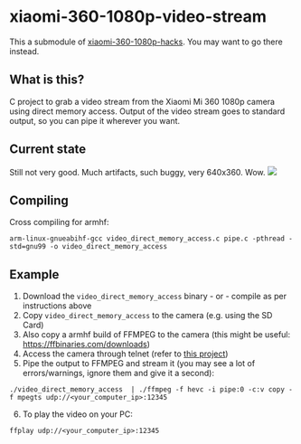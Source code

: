 # xiaomi-360-1080p-video-stream
This a submodule of [xiaomi-360-1080p-hacks](https://github.com/telmomarques/xiaomi-360-1080p-hacks). You may want to go there instead.

## What is this?
C project to grab a video stream from the Xiaomi Mi 360 1080p camera using direct memory access. Output of the video stream goes to standard output, so you can pipe it wherever you want.

## Current state
Still not very good. Much artifacts, such buggy, very 640x360. Wow.
![](video.gif)

## Compiling
Cross compiling for armhf:

`arm-linux-gnueabihf-gcc video_direct_memory_access.c pipe.c -pthread -std=gnu99 -o video_direct_memory_access`

## Example

1. Download the `video_direct_memory_access` binary - or - compile as per instructions above
2. Copy `video_direct_memory_access` to the camera (e.g. using the SD Card)
3. Also copy a armhf build of FFMPEG to the camera (this might be useful: https://ffbinaries.com/downloads)
4. Access the camera through telnet (refer to [this project](https://github.com/telmomarques/xiaomi-360-1080p-hacks))
5. Pipe the output to FFMPEG and stream it (you may see a lot of errors/warnings, ignore them and give it a second):

`./video_direct_memory_access  | ./ffmpeg -f hevc -i pipe:0 -c:v copy -f mpegts udp://<your_computer_ip>:12345`

6. To play the video on your PC:

`ffplay udp://<your_computer_ip>:12345`